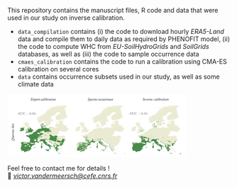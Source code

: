 This repository contains the manuscript files, R code and data that were used in our study on inverse calibration.

* `data_compilation` contains (i) the code to download hourly _ERA5-Land_ data and compile them to daily data as required by PHENOFIT model, (ii) the code to compute WHC from _EU-SoilHydroGrids_ and _SoilGrids_ databases, as well as (iii) the code to sample occurrence data  
* `cmaes_calibration` contains the code to run a calibration using CMA-ES calibration on several cores
* `data` contains occurrence subsets used in our study, as well as some climate data

<img src="https://github.com/vvandermeersch/inverse_calibration/blob/main/example.png" width="80%">

Feel free to contact me for details !  
:email: *victor.vandermeersch@cefe.cnrs.fr*
